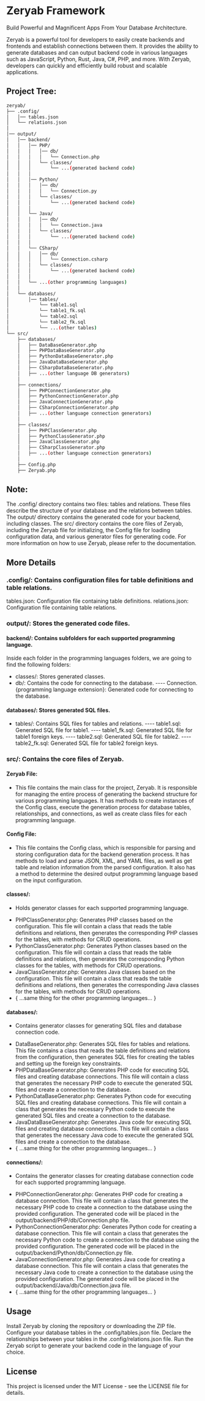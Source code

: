 # Zeryab Framework
Build Powerful and Magnificent Apps From Your Database Architecture.

Zeryab is a powerful tool for developers to easily create backends and frontends and establish connections between them. It provides the ability to generate databases and can output backend code in various languages such as JavaScript, Python, Rust, Java, C#, PHP, and more. With Zeryab, developers can quickly and efficiently build robust and scalable applications.

## Project Tree:

```bash
zeryab/
├── .config/
│   │── tables.json
│   └── relations.json
│
│── output/
│   │── backend/
│   │   │── PHP/
│   │   │   │── db/
│   │   │   │   └── Connection.php
│   │   │   └── classes/
│   │   │       └── ...(generated backend code)
│   │   │
│   │   │── Python/
│   │   │   │── db/
│   │   │   │   └── Connection.py
│   │   │   └── classes/
│   │   │       └── ...(generated backend code)
│   │   │
│   │   └── Java/
│   │   │   │── db/
│   │   │   │   └── Connection.java
│   │   │   └── classes/
│   │   │       └── ...(generated backend code)
│   │   │
│   │   └── CSharp/
│   │   │   │── db/
│   │   │   │   └── Connection.csharp
│   │   │   └── classes/
│   │   │       └── ...(generated backend code)
│   │   │
│   │   └── ...(other programming languages)
│   │
│   └── databases/
│       │── tables/
│           └── table1.sql
│           └── table1_fk.sql
│           └── table2.sql
│           └── table2_fk.sql
│           └── ...(other tables)
└── src/
    ├── databases/
    │   ├── DataBaseGenerator.php
    │   ├── PHPDataBaseGenerator.php
    │   ├── PythonDataBaseGenerator.php
    │   ├── JavaDataBaseGenerator.php
    │   ├── CSharpDataBaseGenerator.php
    │   ├── ...(other language DB generators)
    │
    ├── connections/
    │   ├── PHPConnectionGenerator.php
    │   ├── PythonConnectionGenerator.php
    │   ├── JavaConnectionGenerator.php
    │   ├── CSharpConnectionGenerator.php
    │   ├── ...(other language connection generators)
    │
    ├── classes/
    │   ├── PHPClassGenerator.php
    │   ├── PythonClassGenerator.php
    │   ├── JavaClassGenerator.php
    │   ├── CSharpClassGenerator.php
    │   ├── ...(other language connection generators)
    │
    ├── Config.php
    ├── Zeryab.php
```

## Note:
The .config/ directory contains two files: tables and relations. These files describe the structure of your database and the relations between tables.
The output/ directory contains the generated code for your backend, including classes.
The src/ directory contains the core files of Zeryab, including the Zeryab file for initializing, the Config file for loading configuration data, and various generator files for generating code.
For more information on how to use Zeryab, please refer to the documentation.

## More Details
### .config/: Contains configuration files for table definitions and table relations.
tables.json: Configuration file containing table definitions.
relations.json: Configuration file containing table relations.

### output/: Stores the generated code files.
#### backend/: Contains subfolders for each supported programming language.

Inside each folder in the programming languages folders, we are going to find the following folders:
- classes/: Stores generated classes.
- db/: Contains the code for connecting to the database.
---- Connection.{programming language extension}: Generated code for connecting to the database.

#### databases/: Stores generated SQL files.
- tables/: Contains SQL files for tables and relations.
---- table1.sql: Generated SQL file for table1.
---- table1_fk.sql: Generated SQL file for table1 foreign keys.
---- table2.sql: Generated SQL file for table2.
---- table2_fk.sql: Generated SQL file for table2 foreign keys.

### src/: Contains the core files of Zeryab.
#### Zeryab File: 
- This file contains the main class for the project, Zeryab. It is responsible for managing the entire process of generating the backend structure for various programming languages. It has methods to create instances of the Config class, execute the generation process for database tables, relationships, and connections, as well as create class files for each programming language.

#### Config File: 
- This file contains the Config class, which is responsible for parsing and storing configuration data for the backend generation process. It has methods to load and parse JSON, XML, and YAML files, as well as get table and relation information from the parsed configuration. It also has a method to determine the desired output programming language based on the input configuration.

#### classes/: 
- Holds generator classes for each supported programming language.

* PHPClassGenerator.php: Generates PHP classes based on the configuration. This file will contain a class that reads the table definitions and relations, then generates the corresponding PHP classes for the tables, with methods for CRUD operations.
* PythonClassGenerator.php: Generates Python classes based on the configuration. This file will contain a class that reads the table definitions and relations, then generates the corresponding Python classes for the tables, with methods for CRUD operations.
* JavaClassGenerator.php: Generates Java classes based on the configuration. This file will contain a class that reads the table definitions and relations, then generates the corresponding Java classes for the tables, with methods for CRUD operations.
* { ...same thing for the other programming languages... }

#### databases/: 
- Contains generator classes for generating SQL files and database connection code.
* DataBaseGenerator.php: Generates SQL files for tables and relations. This file contains a class that reads the table definitions and relations from the configuration, then generates SQL files for creating the tables and setting up the foreign key constraints.
* PHPDataBaseGenerator.php: Generates PHP code for executing SQL files and creating database connections. This file will contain a class that generates the necessary PHP code to execute the generated SQL files and create a connection to the database.
* PythonDataBaseGenerator.php: Generates Python code for executing SQL files and creating database connections. This file will contain a class that generates the necessary Python code to execute the generated SQL files and create a connection to the database.
* JavaDataBaseGenerator.php: Generates Java code for executing SQL files and creating database connections. This file will contain a class that generates the necessary Java code to execute the generated SQL files and create a connection to the database.
* { ...same thing for the other programming languages... }

#### connections/: 
- Contains the generator classes for creating database connection code for each supported programming language.
* PHPConnectionGenerator.php: Generates PHP code for creating a database connection. This file will contain a class that generates the necessary PHP code to create a connection to the database using the provided configuration. The generated code will be placed in the output/backend/PHP/db/Connection.php file.
* PythonConnectionGenerator.php: Generates Python code for creating a database connection. This file will contain a class that generates the necessary Python code to create a connection to the database using the provided configuration. The generated code will be placed in the output/backend/Python/db/Connection.py file.
* JavaConnectionGenerator.php: Generates Java code for creating a database connection. This file will contain a class that generates the necessary Java code to create a connection to the database using the provided configuration. The generated code will be placed in the output/backend/Java/db/Connection.java file.
* { ...same thing for the other programming languages... }


## Usage
Install Zeryab by cloning the repository or downloading the ZIP file.
Configure your database tables in the .config/tables.json file.
Declare the relationships between your tables in the .config/relations.json file.
Run the Zeryab script to generate your backend code in the language of your choice.

## License
This project is licensed under the MIT License - see the LICENSE file for details.
